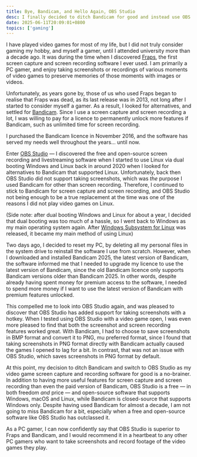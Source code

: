 ```yaml
---
title: Bye, Bandicam, and Hello Again, OBS Studio
desc: I finally decided to ditch Bandicam for good and instead use OBS Studio as my PC gaming screenshot and recording software.
date: 2025-06-11T20:09:01+0800
topics: ['gaming']
---
```

I have played video games for most of my life, but I did not truly consider gaming my hobby, and myself a gamer, until I attended university more than a decade ago. It was during the time when I discovered [Fraps](https://en.wikipedia.org/wiki/Fraps), the first screen capture and screen recording software I ever used. I am primarily a PC gamer, and enjoy taking screenshots or recordings of various moments of video games to preserve memories of those moments with images or videos.

Unfortunately, as years gone by, those of us who used Fraps began to realise that Fraps was dead, as its last release was in 2013, not long after I started to consider myself a gamer. As a result, I looked for alternatives, and settled for [Bandicam](https://en.wikipedia.org/wiki/Bandicam). Since I use a screen capture and screen recording a lot, I was willing to pay for a licence to permanently unlock more features if Bandicam, such as unlimited time for screen recording.

I purchased the Bandicam licence in November 2016, and the software has served my needs well throughout the years... until now.

Enter [OBS Studio](https://obsproject.com/) — I discovered the free and open-source screen recording and livestreaming software when I started to use Linux via dual booting Windows and Linux back in around 2020 when I looked for alternatives to Bandicam that supported Linux. Unfortunately, back then OBS Studio did not support taking screenshots, which was *the* purpose I used Bandicam for other than screen recording. Therefore, I continued to stick to Bandicam for screen capture and screen recording, and OBS Studio not being enough to be a true replacement at the time was one of the reasons I did not play video games on Linux.

(Side note: after dual booting Windows and Linux for about a year, I decided that dual booting was too much of a hassle, so I went back to Windows as my main operating system again. After [Windows Subsystem for Linux](https://en.wikipedia.org/wiki/Windows_Subsystem_for_Linux) was released, it became my main method of using Linux)

Two days ago, I decided to reset my PC, by deleting all my personal files in the system drive to reinstall the software I use from scratch. However, when I downloaded and installed Bandicam 2025, the latest version of Bandicam, the software informed me that I needed to upgrade my licence to use the latest version of Bandicam, since the old Bandicam licence only supports Bandicam versions older than Bandicam 2025. In other words, despite already having spent money for premium access to the software, I needed to spend more money if I want to use the latest version of Bandicam with premium features unlocked.

This compelled me to look into OBS Studio again, and was pleased to discover that OBS Studio has added support for taking screenshots with a hotkey. When I tested using OBS Studio with a video game open, I was even more pleased to find that both the screenshot and screen recording features worked great. With Bandicam, I had to choose to save screenshots in BMP format and convert it to PNG, mu preferred format, since I found that taking screenshots in PNG format directly with Bandicam actually caused the games I opened to lag for a bit. In contrast, that was not an issue with OBS Studio, which saves screenshots in PNG format by default.

At this point, my decision to ditch Bandicam and switch to OBS Studio as my video game screen capture and recording software for good is a no-brainer. In addition to having more useful features for screen capture and screen recording than even the paid version of Bandicam, OBS Studio is a free — in both freedom *and* price — and open-source software that supports Windows, macOS and Linux, while Bandicam is closed-source that supports Windows only. Despite having used Bandicam for almost a decade, I am not going to miss Bandicam for a bit, especially when a free and open-source software like OBS Studio has outclassed it.

As a PC gamer, I can now confidently say that OBS Studio is superior to Fraps and Bandicam, and I would recommend it in a heartbeat to any other PC gamers who want to take screenshots and record footage of the video games they play.
